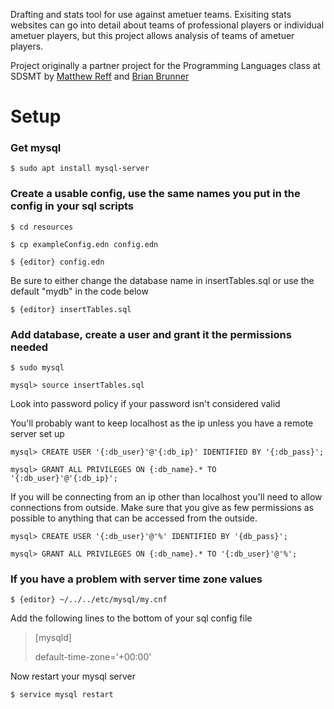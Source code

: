 Drafting and stats tool for use against ametuer teams. Exisiting stats websites can go into detail about teams of professional players or individual ametuer players, but this project allows analysis of teams of ametuer players.

Project originally a partner project for the Programming Languages class at SDSMT by [Matthew Reff](https://github.com/matthewReff) and [Brian Brunner](https://github.com/Briaoeuidhtns)

# Setup

### Get mysql
`$ sudo apt install mysql-server`

### Create a usable config, use the same names you put in the config in your sql scripts
`$ cd resources`

`$ cp exampleConfig.edn config.edn`

`$ {editor} config.edn`

 Be sure to either change the database name in insertTables.sql or use the default "mydb" in the code below

`$ {editor} insertTables.sql`

### Add database, create a user and grant it the permissions needed

`$ sudo mysql`

`mysql> source insertTables.sql`

Look into password policy if your password isn't considered valid

You'll probably want to keep localhost as the ip unless you have a remote server set up

`mysql> CREATE USER '{:db_user}'@'{:db_ip}' IDENTIFIED BY '{:db_pass}';`

`mysql> GRANT ALL PRIVILEGES ON {:db_name}.* TO '{:db_user}'@'{:db_ip}';`

If you will be connecting from an ip other than localhost you'll need to allow connections from outside.
Make sure that you give as few permissions as possible to anything that can be accessed from the outside.

`mysql> CREATE USER '{:db_user}'@'%' IDENTIFIED BY '{db_pass}';`

`mysql> GRANT ALL PRIVILEGES ON {:db_name}.* TO '{:db_user}'@'%';`

### If you have a problem with server time zone values

`$ {editor} ~/../../etc/mysql/my.cnf`

Add the following lines to the bottom of your sql config file

>[mysqld]
>
>default-time-zone='+00:00'

Now restart your mysql server

`$ service mysql restart`
